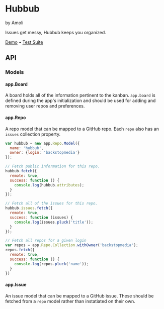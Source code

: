 Hubbub
======

by Amoli

Issues get messy, Hubbub keeps you organized.

[Demo](http://backstopmedia.github.com/hubbub) • [Test Suite](http://backstopmedia.github.com/hubbub/test)

API
---

### Models

#### app.Board

A board holds all of the information pertinent to the kanban. `app.board` is
defined during the app's initialization and should be used for adding and
removing user repos and preferences.

#### app.Repo

A repo model that can be mapped to a GitHub repo. Each `repo` also has an
`issues` collection property.

```js
var hubbub = new app.Repo.Model({
  name: 'hubbub',
  owner: {login: 'backstopmedia'}
});

// Fetch public information for this repo.
hubbub.fetch({
  remote: true,
  success: function () {
    console.log(hubbub.attributes);
  }
});

// Fetch all of the issues for this repo.
hubbub.issues.fetch({
  remote: true,
  success: function (issues) {
    console.log(issues.pluck('title'));
  }
});

// Fetch all repos for a given login
var repos = app.Repo.Collection.withOwner('backstopmedia');
repos.fetch({
  remote: true,
  success: function () {
    console.log(repos.pluck('name'));
  }
})
```

#### app.Issue

An issue model that can be mapped to a GitHub issue. These should be fetched
from a `repo` model rather than instatiated on their own.
